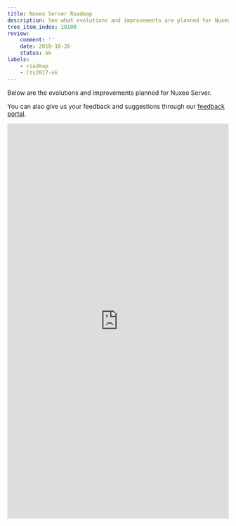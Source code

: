 ```yaml
---
title: Nuxeo Server Roadmap
description: See what evolutions and improvements are planned for Nuxeo Server
tree_item_index: 10100
review:
    comment: ''
    date: 2018-10-26
    status: ok
labels:
    - roadmap
    - lts2017-ok
---
```


Below are the evolutions and improvements planned for Nuxeo Server.</br>

You can also give us your feedback and suggestions through our [feedback portal](https://portal.prodpad.com/7cdff94a-f166-11e7-93bc-06df22ffaf6f).
<iframe src='https://ext.prodpad.com/ext/roadmap/12be311889a7ac0b987d35b517545fba5fb6d329' height='900' width='100%' frameborder='0'></iframe>
